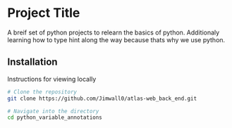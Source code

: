 # Project Title

A breif set of python projects to relearn the basics of python. Additionaly learning how to type hint along the way because thats why we use python.

## Installation

Instructions for viewing locally

```bash
# Clone the repository
git clone https://github.com/Jimwall0/atlas-web_back_end.git

# Navigate into the directory
cd python_variable_annotations
